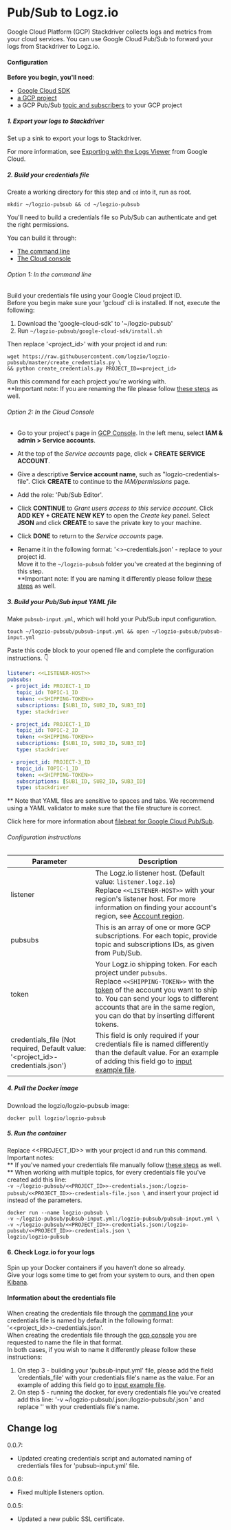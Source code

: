 # Pub/Sub to Logz.io

Google Cloud Platform (GCP) Stackdriver collects logs and metrics from your cloud services.
You can use Google Cloud Pub/Sub to forward your logs from Stackdriver to Logz.io.

#### Configuration

**Before you begin, you'll need**: 
* [Google Cloud SDK](https://cloud.google.com/sdk/docs/quickstarts)
* [a GCP project](https://console.cloud.google.com/projectcreate)
* a GCP Pub/Sub [topic and subscribers](https://cloud.google.com/pubsub/docs/quickstart-console) to your GCP project

<div class="tasklist">

##### 1. Export your logs to Stackdriver

Set up a sink to export your logs to Stackdriver.

For more information, see
[Exporting with the Logs Viewer](https://cloud.google.com/logging/docs/export/configure_export_v2)
from Google Cloud.

##### 2. Build your credentials file

Create a working directory for this step and `cd` into it, run as root.

```shell
mkdir ~/logzio-pubsub && cd ~/logzio-pubsub
```

You'll need to build a credentials file so Pub/Sub can authenticate
and get the right permissions.

You can build it through:
* [The command line](#credentials-cmd) 
* [The Cloud console](#credentials-console)

<div id ="credentials-cmd">

###### Option 1: In the command line

Build your credentials file using your Google Cloud project ID.  
Before you begin make sure your 'gcloud' cli is installed. If not, execute the following:
  1. Download the 'google-cloud-sdk' to '~/logzio-pubsub'
  2. Run  ```~/logzio-pubsub/google-cloud-sdk/install.sh```
 
Then replace '<project_id>' with your project id and run:

```shell
wget https://raw.githubusercontent.com/logzio/logzio-pubsub/master/create_credentials.py \
&& python create_credentials.py PROJECT_ID=<project_id>
```

Run this command for each project you're working with.  
**Important note: If you are renaming the file please follow [these steps](#cred-info) as well.


</div>
<div id ="credentials-console">

###### Option 2: In the Cloud Console

* Go to your project's page in [GCP Console](https://console.cloud.google.com).
In the left menu, select **IAM & admin > Service accounts**.

* At the top of the _Service accounts_ page, click **+ CREATE SERVICE ACCOUNT**.

* Give a descriptive **Service account name**, such as "logzio-credentials-file".
Click **CREATE** to continue to the _IAM/permissions_ page.

* Add the role: 'Pub/Sub Editor'.

* Click **CONTINUE** to _Grant users access to this service account_.
Click **ADD KEY + CREATE NEW KEY** to open the _Create key_ panel.
Select **JSON** and click **CREATE** to save the private key to your machine.

* Click **DONE** to return to the _Service accounts_ page.

* Rename it in the following format: '<<project-id>>-credentials.json' - replace to your project id.  
Move it to the `~/logzio-pubsub` folder you've created
at the beginning of this step.  
**Important note: If you are naming it differently please follow [these steps](#cred-info) as well.

</div>

##### 3. Build your Pub/Sub input YAML file

Make `pubsub-input.yml`, which will hold your Pub/Sub input configuration.

```shell
touch ~/logzio-pubsub/pubsub-input.yml && open ~/logzio-pubsub/pubsub-input.yml
```
Paste this code block to your opened file and complete the configuration instructions. 👇

```yaml
listener: <<LISTENER-HOST>>
pubsubs:
 - project_id: PROJECT-1_ID
   topic_id: TOPIC-1_ID
   token: <<SHIPPING-TOKEN>>
   subscriptions: [SUB1_ID, SUB2_ID, SUB3_ID]
   type: stackdriver

 - project_id: PROJECT-1_ID
   topic_id: TOPIC-2_ID
   token: <<SHIPPING-TOKEN>>
   subscriptions: [SUB1_ID, SUB2_ID, SUB3_ID]
   type: stackdriver

 - project_id: PROJECT-3_ID
   topic_id: TOPIC-1_ID
   token: <<SHIPPING-TOKEN>>
   subscriptions: [SUB1_ID, SUB2_ID, SUB3_ID]
   type: stackdriver
```
** Note that YAML files are sensitive to spaces and tabs. We recommend using a YAML validator to make sure that the file structure is correct.

Click here for more information about [filebeat for Google Cloud Pub/Sub](https://www.elastic.co/guide/en/beats/filebeat/master/filebeat-input-google-pubsub.html#filebeat-input-google-pubsub).
###### Configuration instructions

| Parameter | Description |
|---|---|
| listener | The Logz.io listener host. (Default value: `listener.logz.io`) <br> Replace `<<LISTENER-HOST>>` with your region's listener host. For more information on finding your account's region, see [Account region](https://docs.logz.io/user-guide/accounts/account-region.html). |
| pubsubs | This is an array of one or more GCP subscriptions. For each topic, provide topic and subscriptions IDs, as given from Pub/Sub. |
| token | Your Logz.io shipping token. For each project under `pubsubs`. <br> Replace `<<SHIPPING-TOKEN>>` with the [token](https://app.logz.io/#/dashboard/settings/general) of the account you want to ship to. You can send your logs to different accounts that are in the same region, you can do that by inserting different tokens. |
| credentials_file (Not required, Default value: '<project_id>-credentials.json') | This field is only required if your credentials file is named differently than the default value. For an example of adding this field go to [input example file](https://github.com/logzio/logzio-pubsub/blob/master/pubsub-input-example.yml). |

##### 4. Pull the Docker image

Download the logzio/logzio-pubsub image:

```shell
docker pull logzio/logzio-pubsub
```

##### 5. Run the container

Replace <<PROJECT_ID>>  with your project id and run this command.  
Important notes:  
** If you've named your credentials file manually follow [these steps](#cred-info) as well.   
** When working with multiple topics, for every credentials file you've created add this line:  
```-v ~/logzio-pubsub/<<PROJECT_ID>>-credentials.json:/logzio-pubsub/<<PROJECT_ID>>-credentials-file.json \```
and insert your project id instead of the parameters.

```shell
docker run --name logzio-pubsub \
-v ~/logzio-pubsub/pubsub-input.yml:/logzio-pubsub/pubsub-input.yml \
-v ~/logzio-pubsub/<<PROJECT_ID>>-credentials.json:/logzio-pubsub/<<PROJECT_ID>>-credentials.json \
logzio/logzio-pubsub
```

#### 6. Check Logz.io for your logs

Spin up your Docker containers if you haven’t done so already.  
Give your logs some time to get from your system to ours,
and then open [Kibana](https://app.logz.io/#/dashboard/kibana).

<div id="cred-info">

####  Information about the credentials file
When creating the credentials file through the [command line](#credentials-cmd) your credentials file is named by default in the following format:  
'<<project_id>>-credentials.json'.  
When creating the credentials file through the [gcp console](#credentials-console) you are requested to name the file in that format.  
In both cases, if you wish to name it differently please follow these instructions:
1. On step 3 - building your 'pubsub-input.yml' file, please add the field 'credentials_file' with your credentials file's name as the value.
For an example of adding this field go to [input example file](https://github.com/logzio/logzio-pubsub/blob/master/pubsub-input-example.yml).
2. On step 5 - running the docker, for every credentials file you've created add this line:
'-v ~/logzio-pubsub/<credentials-file-name>.json:/logzio-pubsub/<credentials-file-name>.json \'
and replace '<credentials-file-name>' with your credentials file's name.
</div>

## Change log
0.0.7:
   - Updated creating credentials script and automated naming of credentials files for 'pubsub-input.yml' file.

0.0.6:
   - Fixed multiple listeners option.

0.0.5:
   - Updated a new public SSL certificate.


</div>
